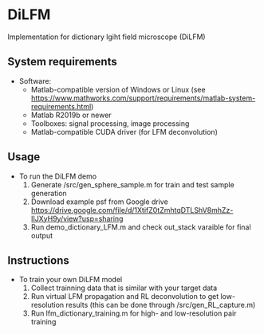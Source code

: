 # DiLFM

Implementation for dictionary lgiht field microscope (DiLFM)

## System requirements
* Software:
  * Matlab-compatible version of Windows or Linux (see https://www.mathworks.com/support/requirements/matlab-system-requirements.html)
  * Matlab R2019b or newer
  * Toolboxes: signal processing, image processing
  * Matlab-compatible CUDA driver (for LFM deconvolution)

## Usage
* To run the DiLFM demo
  1. Generate /src/gen_sphere_sample.m for train and test sample generation
  2. Download example psf from Google drive https://drive.google.com/file/d/1XtifZ0tZmhtqDTLShV8mhZz-lIJXyH9y/view?usp=sharing
  3. Run demo_dictionary_LFM.m and check out_stack varaible for final output

## Instructions
* To train your own DiLFM model
  1. Collect trainning data that is similar with your target data
  2. Run virtual LFM propagation and RL deconvolution to get low-resolution results (this can be done through /src/gen_RL_capture.m)
  3. Run lfm_dictionary_training.m for high- and low-resolution pair training
